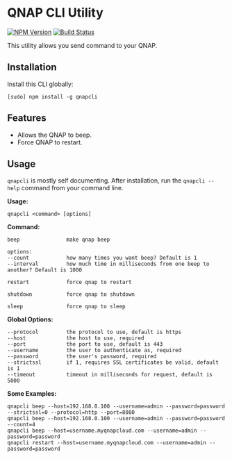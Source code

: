 # QNAP CLI Utility
[![NPM Version](https://img.shields.io/npm/v/qnapcli.svg)](https://www.npmjs.com/package/qnapcli)
[![Build Status](https://travis-ci.org/tommasomarchionni/qnapcli.svg?branch=master)](https://travis-ci.org/tommasomarchionni/qnapcli)

This utility allows you send command to your QNAP.

## Installation

Install this CLI globally:

```
[sudo] npm install -g qnapcli
```

## Features

 - Allows the QNAP to beep.
 - Force QNAP to restart.

## Usage

`qnapcli` is mostly self documenting. After installation, run the `qnapcli --help` command from your command line.

   **Usage:**
   
    qnapcli <command> [options]

   **Command:**
    
    beep               make qnap beep
     
    options:
    --count            how many times you want beep? Default is 1
    --interval         how much time in milliseconds from one beep to another? Default is 1000
     
    restart            force qnap to restart
     
    shutdown           force qnap to shutdown
     
    sleep              force qnap to sleep 

   **Global Options:**

    --protocol         the protocol to use, default is https
    --host             the host to use, required
    --port             the port to use, default is 443
    --username         the user to authenticate as, required
    --password         the user's password, required
    --strictssl        if 1, requires SSL certificates be valid, default is 1
    --timeout          timeout in milliseconds for request, default is 5000
    
   **Some Examples:**

    qnapcli beep --host=192.168.0.100 --username=admin --password=password --strictssl=0 --protocol=http --port=8080
    qnapcli beep --host=192.168.0.100 --username=admin --password=password --count=4
    qnapcli beep --host=username.myqnapcloud.com --username=admin --password=password
    qnapcli restart --host=username.myqnapcloud.com --username=admin --password=password
